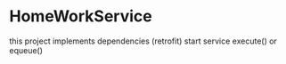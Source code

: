 # HomeWorkService
this project implements dependencies (retrofit)
start service execute() or equeue()
